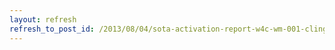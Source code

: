```yaml
---
layout: refresh
refresh_to_post_id: /2013/08/04/sota-activation-report-w4c-wm-001-clingmans-dome
---
```

